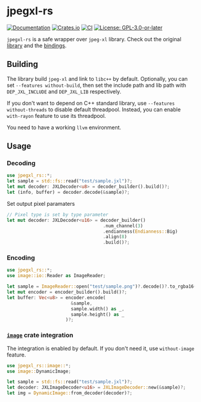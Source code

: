 # jpegxl-rs

[![Documentation](https://docs.rs/jpegxl-rs/badge.svg)](https://docs.rs/jpegxl-rs/)
[![Crates.io](https://img.shields.io/crates/v/jpegxl-rs.svg)](https://crates.io/crates/jpegxl-rs)
[![CI](https://github.com/inflation/jpegxl-rs/workflows/CI/badge.svg)](https://github.com/inflation/jpegxl-rs/actions?query=workflow%3ACI)
[![License: GPL-3.0-or-later](https://img.shields.io/crates/l/jpegxl-rs)](LICENSE)

`jpegxl-rs` is a safe wrapper over `jpeg-xl` library. Check out the original [library](https://gitlab.com/wg1/jpeg-xl)
and the [bindings](https://github.com/inflation/jpegxl-sys).

## Building

The library build `jpeg-xl` and link to `libc++` by default. Optionally, you can set `--features without-build`, then
set the include path and lib path with `DEP_JXL_INCLUDE` and `DEP_JXL_LIB` respectively.

If you don't want to depend on C++ standard library, use `--features without-threads` to disable default threadpool.
Instead, you can enable `with-rayon` feature to use its threadpool.

You need to have a working `llvm` environment.

## Usage

### Decoding

```rust
use jpegxl_rs::*;
let sample = std::fs::read("test/sample.jxl")?;
let mut decoder: JXLDecoder<u8> = decoder_builder().build()?;
let (info, buffer) = decoder.decode(&sample)?;
```

Set output pixel paramaters

```rust
// Pixel type is set by type parameter
let mut decoder: JXLDecoder<u16> = decoder_builder()
                                    .num_channel(3)
                                    .endianness(Endianness::Big)
                                    .align(8)
                                    .build()?;
```

### Encoding

```rust
use jpegxl_rs::*;
use image::io::Reader as ImageReader;

let sample = ImageReader::open("test/sample.png")?.decode()?.to_rgba16();
let mut encoder = encoder_builder().build()?;
let buffer: Vec<u8> = encoder.encode(
                        &sample, 
                        sample.width() as _, 
                        sample.height() as _
                      )?;
```

### [`image`](https://crates.io/crates/image) crate integration

The integration is enabled by default. If you don't need it, use `without-image` feature.

```rust
use jpegxl_rs::image::*;
use image::DynamicImage;

let sample = std::fs::read("test/sample.jxl")?;
let decoder: JXLImageDecoder<u16> = JXLImageDecoder::new(&sample)?;
let img = DynamicImage::from_decoder(decoder)?;       
```
